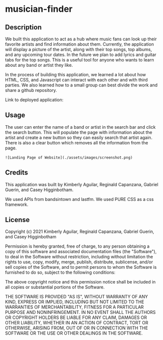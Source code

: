 # musician-finder

## Description

We built this application to act as a hub where music fans can look up their favorite artists and find information about them. Currently, the application will display a picture of the artist, along with their top songs, top albums, and any upcoming tour dates. In the future we plan to add lyrics and guitar tabs for the top songs. This is a useful tool for anyone who wants to learn about any band or artist they like.

In the process of building this application, we learned a lot about how HTML, CSS, and Javascript can interact with each other and with third parties. We also learned how to a small group can best divide the work and share a github repository.

Link to deployed application:

## Usage

The user can enter the name of a band or artist in the search bar and click the search button. This will populate the page with information about the artist and create a new button so they can easily search that artist again. There is also a clear button which removes all the information from the page.

    ![Landing Page of Website](./assets/images/screenshot.png)


## Credits

This application was built by Kimberly Aguilar, Reginald Capanzana, Gabriel Guerin, and Casey Higginbotham.

We used APIs from bandsintown and lastfm. We used PURE CSS as a css framework.

## License

Copyright (c) 2021 Kimberly Aguilar, Reginald Capanzana, Gabriel Guerin, and Casey Higginbotham

Permission is hereby granted, free of charge, to any person obtaining a copy of this software and associated documentation files (the "Software"), to deal in the Software without restriction, including without limitation the rights to use, copy, modify, merge, publish, distribute, sublicense, and/or sell copies of the Software, and to permit persons to whom the Software is furnished to do so, subject to the following conditions:

The above copyright notice and this permission notice shall be included in all copies or substantial portions of the Software.

THE SOFTWARE IS PROVIDED "AS IS", WITHOUT WARRANTY OF ANY KIND, EXPRESS OR IMPLIED, INCLUDING BUT NOT LIMITED TO THE WARRANTIES OF MERCHANTABILITY, FITNESS FOR A PARTICULAR PURPOSE AND NONINFRINGEMENT. IN NO EVENT SHALL THE AUTHORS OR COPYRIGHT HOLDERS BE LIABLE FOR ANY CLAIM, DAMAGES OR OTHER LIABILITY, WHETHER IN AN ACTION OF CONTRACT, TORT OR OTHERWISE, ARISING FROM, OUT OF OR IN CONNECTION WITH THE SOFTWARE OR THE USE OR OTHER DEALINGS IN THE SOFTWARE.
